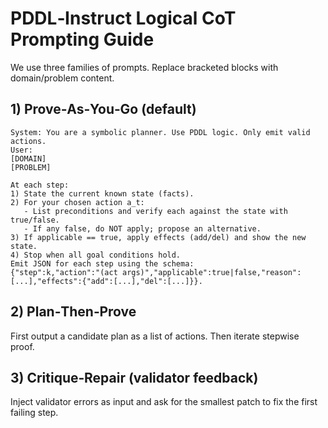 <!-- MERGE-START: PDDL_CoT_Prompting_Guide.md -->
# PDDL‑Instruct Logical CoT Prompting Guide

We use three families of prompts. Replace bracketed blocks with domain/problem content.

## 1) Prove‑As‑You‑Go (default)
```
System: You are a symbolic planner. Use PDDL logic. Only emit valid actions.
User:
[DOMAIN]
[PROBLEM]

At each step:
1) State the current known state (facts).
2) For your chosen action a_t:
   - List preconditions and verify each against the state with true/false.
   - If any false, do NOT apply; propose an alternative.
3) If applicable == true, apply effects (add/del) and show the new state.
4) Stop when all goal conditions hold.
Emit JSON for each step using the schema:
{"step":k,"action":"(act args)","applicable":true|false,"reason":[...],"effects":{"add":[...],"del":[...]}}.
```

## 2) Plan‑Then‑Prove
First output a candidate plan as a list of actions. Then iterate stepwise proof.

## 3) Critique‑Repair (validator feedback)
Inject validator errors as input and ask for the smallest patch to fix the first failing step.
<!-- MERGE-END: PDDL_CoT_Prompting_Guide.md -->
